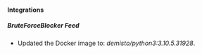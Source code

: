 #### Integrations
##### BruteForceBlocker Feed
- Updated the Docker image to: *demisto/python3:3.10.5.31928*.
